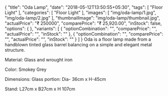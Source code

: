 {
  "title": "Oda Lamp",
  "date": "2018-05-12T13:50:55+05:30",
  "tags": [
    "Floor Light"
  ],
  "categories": [
    "Floor Light"
  ],
  "images": [
    "img/oda-lamp/1.jpg",
    "img/oda-lamp/2.jpg"
  ],
  "thumbnailImage": "img/oda-lamp/thumbnail.jpg",
  "actualPrice": "₹ 250000",
  "comparePrice": "₹ 25,920.00",
  "inStock": false,
  "options": {
  },
  "variants": [
    {
      "optionCombination": "",
      "comparePrice": "",
      "actualPrice": "",
      "inStock": ""
    },
    {
      "optionCombination": "",
      "comparePrice": "",
      "actualPrice": "",
      "inStock": ""
    }
  ]
}
Oda is a floor lamp made from a handblown tinted glass barrel balancing on a simple and elegant metal structure.

Material: Glass and wrought iron

Color: Smokey Grey

Dimensions: Glass portion: Dia- 36cm x H-45cm

Stand: L27cm x B27cm x H 107cm